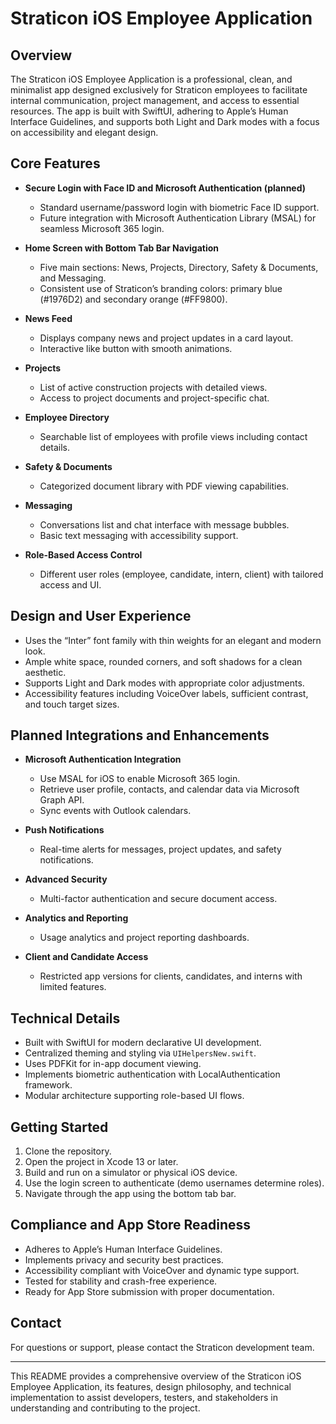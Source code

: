 # Straticon iOS Employee Application

## Overview

The Straticon iOS Employee Application is a professional, clean, and minimalist app designed exclusively for Straticon employees to facilitate internal communication, project management, and access to essential resources. The app is built with SwiftUI, adhering to Apple’s Human Interface Guidelines, and supports both Light and Dark modes with a focus on accessibility and elegant design.

## Core Features

- **Secure Login with Face ID and Microsoft Authentication (planned)**
  - Standard username/password login with biometric Face ID support.
  - Future integration with Microsoft Authentication Library (MSAL) for seamless Microsoft 365 login.

- **Home Screen with Bottom Tab Bar Navigation**
  - Five main sections: News, Projects, Directory, Safety & Documents, and Messaging.
  - Consistent use of Straticon’s branding colors: primary blue (#1976D2) and secondary orange (#FF9800).

- **News Feed**
  - Displays company news and project updates in a card layout.
  - Interactive like button with smooth animations.

- **Projects**
  - List of active construction projects with detailed views.
  - Access to project documents and project-specific chat.

- **Employee Directory**
  - Searchable list of employees with profile views including contact details.

- **Safety & Documents**
  - Categorized document library with PDF viewing capabilities.

- **Messaging**
  - Conversations list and chat interface with message bubbles.
  - Basic text messaging with accessibility support.

- **Role-Based Access Control**
  - Different user roles (employee, candidate, intern, client) with tailored access and UI.

## Design and User Experience

- Uses the “Inter” font family with thin weights for an elegant and modern look.
- Ample white space, rounded corners, and soft shadows for a clean aesthetic.
- Supports Light and Dark modes with appropriate color adjustments.
- Accessibility features including VoiceOver labels, sufficient contrast, and touch target sizes.

## Planned Integrations and Enhancements

- **Microsoft Authentication Integration**
  - Use MSAL for iOS to enable Microsoft 365 login.
  - Retrieve user profile, contacts, and calendar data via Microsoft Graph API.
  - Sync events with Outlook calendars.

- **Push Notifications**
  - Real-time alerts for messages, project updates, and safety notifications.

- **Advanced Security**
  - Multi-factor authentication and secure document access.

- **Analytics and Reporting**
  - Usage analytics and project reporting dashboards.

- **Client and Candidate Access**
  - Restricted app versions for clients, candidates, and interns with limited features.

## Technical Details

- Built with SwiftUI for modern declarative UI development.
- Centralized theming and styling via `UIHelpersNew.swift`.
- Uses PDFKit for in-app document viewing.
- Implements biometric authentication with LocalAuthentication framework.
- Modular architecture supporting role-based UI flows.

## Getting Started

1. Clone the repository.
2. Open the project in Xcode 13 or later.
3. Build and run on a simulator or physical iOS device.
4. Use the login screen to authenticate (demo usernames determine roles).
5. Navigate through the app using the bottom tab bar.

## Compliance and App Store Readiness

- Adheres to Apple’s Human Interface Guidelines.
- Implements privacy and security best practices.
- Accessibility compliant with VoiceOver and dynamic type support.
- Tested for stability and crash-free experience.
- Ready for App Store submission with proper documentation.

## Contact

For questions or support, please contact the Straticon development team.

---

This README provides a comprehensive overview of the Straticon iOS Employee Application, its features, design philosophy, and technical implementation to assist developers, testers, and stakeholders in understanding and contributing to the project.
